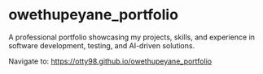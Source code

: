 # owethupeyane_portfolio
A professional portfolio showcasing my projects, skills, and experience in software development, testing, and AI-driven solutions.

Navigate to: https://otty98.github.io/owethupeyane_portfolio

